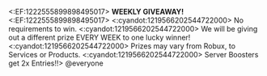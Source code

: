 <:EF:1222555899898495017> **WEEKLY GIVEAWAY!** <:EF:1222555899898495017> 
<:cyandot:1219566202544722000> No requirements to win. 
<:cyandot:1219566202544722000> We will be giving out a different prize EVERY WEEK to one lucky winner!
<:cyandot:1219566202544722000> Prizes may vary from Robux, to Services or Products.
<:cyandot:1219566202544722000> Server Boosters get 2x Entries!!>
@everyone